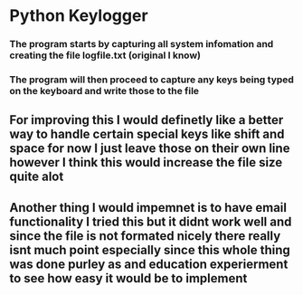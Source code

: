 <h1>Python Keylogger</h1>
<h3>The program starts by capturing all system infomation and creating the file logfile.txt (original I know)</h3>
<h3>The program will then proceed to capture any keys being typed on the keyboard and write those to the file</h3>


<h2> For improving this I would definetly like a better way to handle certain special keys like shift and space for now I just leave those on their own line however I think this would increase the file size quite alot</h2>
<h2>Another thing I would impemnet is to have email functionality I tried this but it didnt work well and since the file is not formated nicely there really isnt much point especially since this whole thing was done purley as and education experierment to see how easy it would be to implement</h2>
